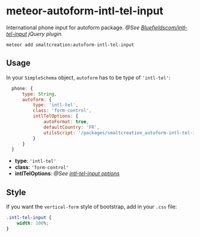 # meteor-autoform-intl-tel-input
International phone input for autoform package.
*@See [Bluefieldscom/intl-tel-input](https://github.com/Bluefieldscom/intl-tel-input) jQuery plugin.*
``` console
meteor add smaltcreation:autoform-intl-tel-input
```

## Usage
In your `SimpleSchema` object, `autoform` has to be type of `'intl-tel'`:
``` javascript
  phone: {
      type: String,
      autoform: {
          type: 'intl-tel',
          class: 'form-control',
          intlTelOptions: {
              autoFormat: true,
              defaultCountry: 'FR',
              utilsScript: '/packages/smaltcreation_autoform-intl-tel-input/.npm/package/node_modules/intl-tel-input/build/js/utils.js'
          }
      }
  }
```
* **type**: `'intl-tel'`
* **class**: `'form-control'`
* **intlTelOptions**: *@See [intl-tel-input options](https://github.com/Bluefieldscom/intl-tel-input#options)*

## Style
If you want the `vertical-form` style of bootstrap, add in your `.css` file:
``` css
.intl-tel-input {
    width: 100%;
}
```
